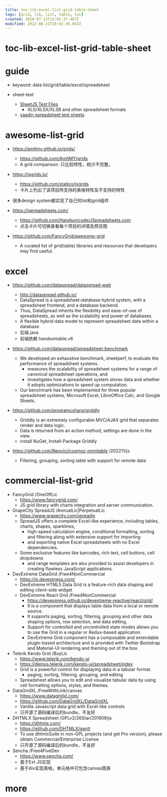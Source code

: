 ```yaml
---
title: toc-lib-excel-list-grid-table-sheet
tags: [grid, lib, list, table, toc]
created: 2020-07-12T13:01:37.487Z
modified: 2022-08-21T10:02:36.042Z
---
```


# toc-lib-excel-list-grid-table-sheet

# guide

- keyword: data list/grid/table/excel/spreadsheet

- sheet-test
  - [SheetJS Test Files](https://github.com/SheetJS/test_files)
    - XLS/XLSX/XLSB and other spreadsheet formats
  - [vaadin spreadsheet test sheets](https://github.com/vaadin/spreadsheet/tree/master/vaadin-spreadsheet/src/test/resources/test_sheets)
# awesome-list-grid
- https://amitmy.github.io/grids/
  - https://github.com/AmitMY/grids
  - A grid comparison. 只比较特性，统计不完整。

- https://jsgrids.io/
  - https://github.com/statico/jsgrids
  - 卡片上列出了该项目所支持的表格特性及不支持的特性

- 很多design system都实现了自己的list和grid组件
- https://jspreadsheets.com/
  - https://github.com/Handsoncode/JSpreadsheets.com
  - 点击卡片可切换查看每个项目的详情及预览图

- https://github.com/FancyGrid/awesome-grid
  - A curated list of grid(table) libraries and resources that developers may find useful.
# excel
- https://github.com/dataspread/dataspread-web
  - http://dataspread.github.io/
  - DataSpread is a spreadsheet-database hybrid system, with a spreadsheet frontend, and a database backend. 
  - Thus, DataSpread inherits the flexibility and ease-of-use of spreadsheets, as well as the scalability and power of databases.
  - A flexible hybrid data model to represent spreadsheet data within a database
  - 后端 java
  - 前端依赖 handsontable.v6

- https://github.com/dataspread/spreadsheet-benchmark
  - We developed an exhaustive benchmark, sheetperf, to evaluate the performance of spreadsheet systems.
    - measures the scalability of spreadsheet systems for a range of canonical spreadsheet operations, and
    - investigates how a spreadsheet system stores data and whether it adopts optimizations to speed up computation.
  - Our benchmark has been implemented for three popular spreadsheet systems, Microsoft Excel, LibreOffice Calc, and Google Sheets.

- https://github.com/programcsharp/griddly
  - Griddly is an extremely configurable MVC/AJAX grid that separates render and data logic. 
  - Data is returned from an action method, settings are done in the view.
  - install NuGet, Install-Package Griddly

- https://github.com/Neovici/cosmoz-omnitable /202211/js
  - Filtering, grouping, sorting table with support for remote data
# commercial-list-grid
- FancyGrid /OneOffLic
  - https://www.fancygrid.com/
  - JS grid library with charts integration and server communication.
- GrapeCity SpreadJS /AnnualLic|PerpetualLic
  - https://www.grapecity.com/spreadjs
  - SpreadJS offers a complete Excel-like experience, including tables, charts, shapes, sparklines, 
    - high-speed calculation engine, conditional formatting, sorting and filtering along with extensive support for importing 
    - and exporting native Excel spreadsheets with no Excel dependencies. 
  - Some exclusive features like barcodes, rich text, cell buttons, cell dropdowns 
    - and range templates are also provided to assist developers in creating flawless JavaScript applications.
- DevExtreme DataGrid /Free4NonCommercial
  - https://js.devexpress.com/
  - DevExtreme HTML5 Data Grid is a feature-rich data shaping and editing client-side widget 
  - DevExtreme React Grid /Free4NonCommercial
    - https://devexpress.github.io/devextreme-reactive/react/grid/ 
    - It is a component that displays table data from a local or remote source.
    - It supports paging, sorting, filtering, grouping and other data shaping options, row selection, and data editing. 
    - Support for controlled and uncontrolled state modes allows you to use the Grid in a regular or Redux-based application. 
    - DevExtreme Grid component has a composable and extendable plugin-based architecture and is provided with Twitter Bootstrap and Material-UI rendering and theming out of the box.
- Telerik Kendo Grid /BuyLic
  - https://www.telerik.com/kendo-ui
  - https://demos.telerik.com/kendo-ui/spreadsheet/index
  - Grid is a powerful control for displaying data in a tabular format.
    - paging, sorting, filtering, grouping, and editing
  - Spreadsheet allows you to edit and visualize tabular data by using cell formatting options, styles, and themes.
- DataGridXL /FreeWithLink/canvas
  - https://www.datagridxl.com/
  - https://github.com/DataGridXL/DataGridXL
  - Vanilla Javascript data grid with Excel-like controls
  - 只开源了源码编译后的bundle，不友好
- DHTMLX Spreadsheet /GPLv2/26Star/201909/js
  - https://dhtmlx.com/
  - https://github.com/DHTMLX/gantt
  - To use dhtmlxSuite in non-GPL projects (and get Pro version), please obtain Commercial/Enterprise License
  - 只开源了源码编译后的bundle，不友好
- Sencha /Free4FiveDev
  - https://www.sencha.com/
  - 基于Ext JS实现
  - 基于div实现表格，单元格中可包含canvas图表
# more
